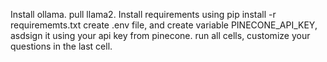 Install ollama.
pull llama2.
Install requirements using pip install -r requirememts.txt
create .env file, and create variable PINECONE_API_KEY, asdsign it using your api key from pinecone.
run all cells, customize your questions in the last cell.
